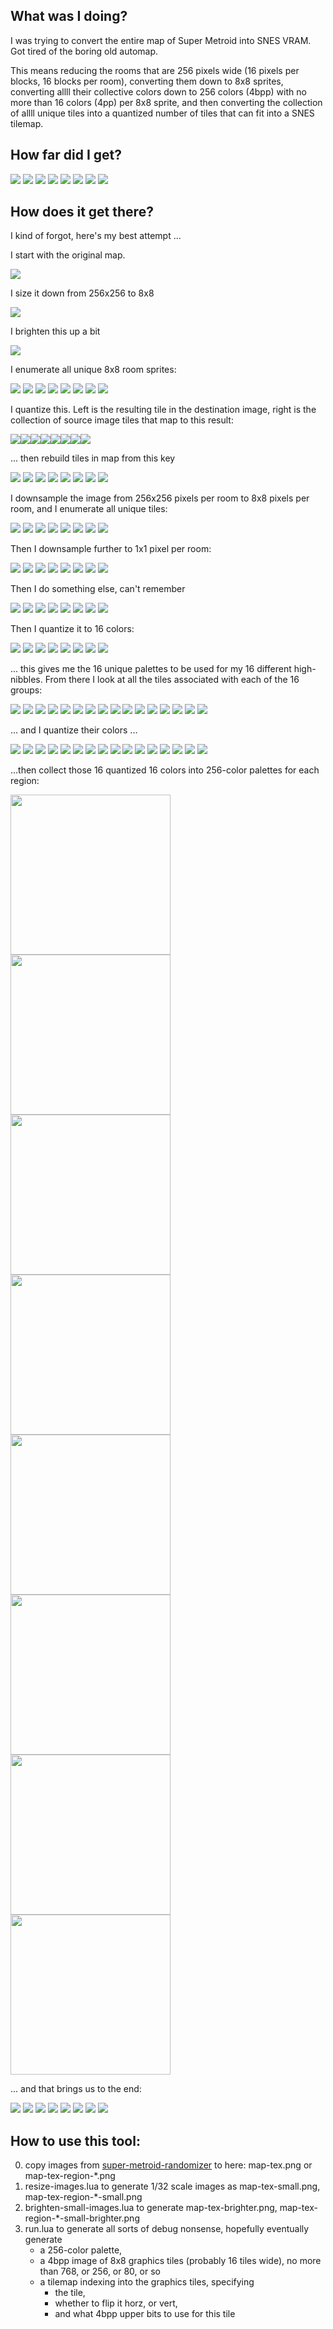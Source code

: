 ## What was I doing?

I was trying to convert the entire map of Super Metroid into SNES VRAM.  Got tired of the boring old automap.

This means reducing the rooms that are 256 pixels wide (16 pixels per blocks, 16 blocks per room), 
converting them down to 8x8 sprites, 
converting allll their collective colors down to 256 colors (4bpp) with no more than 16 colors (4pp) per 8x8 sprite,
and then converting the collection of allll unique tiles into a quantized number of tiles that can fit into a SNES tilemap.

## How far did I get?

![](results/map-tex-region-0-small-brighter-16tiles-16colors-dsqa.png)
![](results/map-tex-region-1-small-brighter-16tiles-16colors-dsqa.png)
![](results/map-tex-region-2-small-brighter-16tiles-16colors-dsqa.png)
![](results/map-tex-region-3-small-brighter-16tiles-16colors-dsqa.png)
![](results/map-tex-region-4-small-brighter-16tiles-16colors-dsqa.png)
![](results/map-tex-region-5-small-brighter-16tiles-16colors-dsqa.png)
![](results/map-tex-region-6-small-brighter-16tiles-16colors-dsqa.png)
![](results/map-tex-region-7-small-brighter-16tiles-16colors-dsqa.png)

## How does it get there?

I kind of forgot, here's my best attempt ...

I start with the original map.

![](results/map-tex-region-0.png)

I size it down from 256x256 to 8x8

![](results/map-tex-region-0-small.png)

I brighten this up a bit

![](results/map-tex-region-0-small-brighter.png)

I enumerate all unique 8x8 room sprites:

![](results/map-tex-region-0-small-brighter-quantized-tiles.png)
![](results/map-tex-region-1-small-brighter-quantized-tiles.png)
![](results/map-tex-region-2-small-brighter-quantized-tiles.png)
![](results/map-tex-region-3-small-brighter-quantized-tiles.png)
![](results/map-tex-region-4-small-brighter-quantized-tiles.png)
![](results/map-tex-region-5-small-brighter-quantized-tiles.png)
![](results/map-tex-region-6-small-brighter-quantized-tiles.png)
![](results/map-tex-region-7-small-brighter-quantized-tiles.png)

I quantize this.  Left is the resulting tile in the destination image, right is the collection of source image tiles that map to this result:

![](results/map-tex-region-0-small-brighter-quantize-tile-map.png)![](results/map-tex-region-1-small-brighter-quantize-tile-map.png)![](results/map-tex-region-2-small-brighter-quantize-tile-map.png)![](results/map-tex-region-3-small-brighter-quantize-tile-map.png)![](results/map-tex-region-4-small-brighter-quantize-tile-map.png)![](results/map-tex-region-5-small-brighter-quantize-tile-map.png)![](results/map-tex-region-6-small-brighter-quantize-tile-map.png)![](results/map-tex-region-7-small-brighter-quantize-tile-map.png)

... then rebuild tiles in map from this key

![](results/map-tex-region-0-small-brighter-16tiles-16colors-dsqa-quant-tiles-before.png)
![](results/map-tex-region-1-small-brighter-16tiles-16colors-dsqa-quant-tiles-before.png)
![](results/map-tex-region-2-small-brighter-16tiles-16colors-dsqa-quant-tiles-before.png)
![](results/map-tex-region-3-small-brighter-16tiles-16colors-dsqa-quant-tiles-before.png)
![](results/map-tex-region-4-small-brighter-16tiles-16colors-dsqa-quant-tiles-before.png)
![](results/map-tex-region-5-small-brighter-16tiles-16colors-dsqa-quant-tiles-before.png)
![](results/map-tex-region-6-small-brighter-16tiles-16colors-dsqa-quant-tiles-before.png)
![](results/map-tex-region-7-small-brighter-16tiles-16colors-dsqa-quant-tiles-before.png)

I downsample the image from 256x256 pixels per room to 8x8 pixels per room, and I enumerate all unique tiles:

![](results/map-tex-region-0-small-brighter-1pix-per-tile-before-downsample.png)
![](results/map-tex-region-1-small-brighter-1pix-per-tile-before-downsample.png)
![](results/map-tex-region-2-small-brighter-1pix-per-tile-before-downsample.png)
![](results/map-tex-region-3-small-brighter-1pix-per-tile-before-downsample.png)
![](results/map-tex-region-4-small-brighter-1pix-per-tile-before-downsample.png)
![](results/map-tex-region-5-small-brighter-1pix-per-tile-before-downsample.png)
![](results/map-tex-region-6-small-brighter-1pix-per-tile-before-downsample.png)
![](results/map-tex-region-7-small-brighter-1pix-per-tile-before-downsample.png)

Then I downsample further to 1x1 pixel per room:

![](results/map-tex-region-0-small-brighter-1pix-per-tile-after-downsample.png)
![](results/map-tex-region-1-small-brighter-1pix-per-tile-after-downsample.png)
![](results/map-tex-region-2-small-brighter-1pix-per-tile-after-downsample.png)
![](results/map-tex-region-3-small-brighter-1pix-per-tile-after-downsample.png)
![](results/map-tex-region-4-small-brighter-1pix-per-tile-after-downsample.png)
![](results/map-tex-region-5-small-brighter-1pix-per-tile-after-downsample.png)
![](results/map-tex-region-6-small-brighter-1pix-per-tile-after-downsample.png)
![](results/map-tex-region-7-small-brighter-1pix-per-tile-after-downsample.png)

Then I do something else, can't remember

![](results/map-tex-region-0-small-brighter-1pix-per-tile-after-color-adjust.png)
![](results/map-tex-region-1-small-brighter-1pix-per-tile-after-color-adjust.png)
![](results/map-tex-region-2-small-brighter-1pix-per-tile-after-color-adjust.png)
![](results/map-tex-region-3-small-brighter-1pix-per-tile-after-color-adjust.png)
![](results/map-tex-region-4-small-brighter-1pix-per-tile-after-color-adjust.png)
![](results/map-tex-region-5-small-brighter-1pix-per-tile-after-color-adjust.png)
![](results/map-tex-region-6-small-brighter-1pix-per-tile-after-color-adjust.png)
![](results/map-tex-region-7-small-brighter-1pix-per-tile-after-color-adjust.png)

Then I quantize it to 16 colors:

![](results/map-tex-region-0-small-brighter-1pix-per-tile-after-quant.png)
![](results/map-tex-region-1-small-brighter-1pix-per-tile-after-quant.png)
![](results/map-tex-region-2-small-brighter-1pix-per-tile-after-quant.png)
![](results/map-tex-region-3-small-brighter-1pix-per-tile-after-quant.png)
![](results/map-tex-region-4-small-brighter-1pix-per-tile-after-quant.png)
![](results/map-tex-region-5-small-brighter-1pix-per-tile-after-quant.png)
![](results/map-tex-region-6-small-brighter-1pix-per-tile-after-quant.png)
![](results/map-tex-region-7-small-brighter-1pix-per-tile-after-quant.png)

... this gives me the 16 unique palettes to be used for my 16 different high-nibbles.
From there I look at all the tiles associated with each of the 16 groups:

![](results/color%200%20tiles.png)
![](results/color%201%20tiles.png)
![](results/color%202%20tiles.png)
![](results/color%203%20tiles.png)
![](results/color%204%20tiles.png)
![](results/color%205%20tiles.png)
![](results/color%206%20tiles.png)
![](results/color%207%20tiles.png)
![](results/color%208%20tiles.png)
![](results/color%209%20tiles.png)
![](results/color%2010%20tiles.png)
![](results/color%2011%20tiles.png)
![](results/color%2012%20tiles.png)
![](results/color%2013%20tiles.png)
![](results/color%2014%20tiles.png)
![](results/color%2015%20tiles.png)

... and I quantize their colors ...

![](results/color%20quant15%200%20tiles.png)
![](results/color%20quant15%201%20tiles.png)
![](results/color%20quant15%202%20tiles.png)
![](results/color%20quant15%203%20tiles.png)
![](results/color%20quant15%204%20tiles.png)
![](results/color%20quant15%205%20tiles.png)
![](results/color%20quant15%206%20tiles.png)
![](results/color%20quant15%207%20tiles.png)
![](results/color%20quant15%208%20tiles.png)
![](results/color%20quant15%209%20tiles.png)
![](results/color%20quant15%2010%20tiles.png)
![](results/color%20quant15%2011%20tiles.png)
![](results/color%20quant15%2012%20tiles.png)
![](results/color%20quant15%2013%20tiles.png)
![](results/color%20quant15%2014%20tiles.png)
![](results/color%20quant15%2015%20tiles.png)

...then collect those 16 quantized 16 colors into 256-color palettes for each region:

<img src="results/map-tex-region-0-small-brighter-dsqa-palette.png" width="256" style="image-rendering:pixelated; width:256"/><br>
<img src="results/map-tex-region-1-small-brighter-dsqa-palette.png" width="256" style="image-rendering:pixelated; width:256"/><br>
<img src="results/map-tex-region-2-small-brighter-dsqa-palette.png" width="256" style="image-rendering:pixelated; width:256"/><br>
<img src="results/map-tex-region-3-small-brighter-dsqa-palette.png" width="256" style="image-rendering:pixelated; width:256"/><br>
<img src="results/map-tex-region-4-small-brighter-dsqa-palette.png" width="256" style="image-rendering:pixelated; width:256"/><br>
<img src="results/map-tex-region-5-small-brighter-dsqa-palette.png" width="256" style="image-rendering:pixelated; width:256"/><br>
<img src="results/map-tex-region-6-small-brighter-dsqa-palette.png" width="256" style="image-rendering:pixelated; width:256"/><br>
<img src="results/map-tex-region-7-small-brighter-dsqa-palette.png" width="256" style="image-rendering:pixelated; width:256"/><br>

... and that brings us to the end:

![](results/map-tex-region-0-small-brighter-16tiles-16colors-dsqa.png)
![](results/map-tex-region-1-small-brighter-16tiles-16colors-dsqa.png)
![](results/map-tex-region-2-small-brighter-16tiles-16colors-dsqa.png)
![](results/map-tex-region-3-small-brighter-16tiles-16colors-dsqa.png)
![](results/map-tex-region-4-small-brighter-16tiles-16colors-dsqa.png)
![](results/map-tex-region-5-small-brighter-16tiles-16colors-dsqa.png)
![](results/map-tex-region-6-small-brighter-16tiles-16colors-dsqa.png)
![](results/map-tex-region-7-small-brighter-16tiles-16colors-dsqa.png)

## How to use this tool:

0) copy images from [super-metroid-randomizer](https://github.com/thenumbernine/super-metroid-randomizer-lua) to here: map-tex.png or map-tex-region-\*.png
1) resize-images.lua to generate 1/32 scale images as map-tex-small.png, map-tex-region-\*-small.png
2) brighten-small-images.lua to generate map-tex-brighter.png, map-tex-region-\*-small-brighter.png
3) run.lua to generate all sorts of debug nonsense, hopefully eventually generate 
	- a 256-color palette, 
	- a 4bpp image of 8x8 graphics tiles (probably 16 tiles wide), no more than 768, or 256, or 80, or so
	- a tilemap indexing into the graphics tiles, specifying 
		- the tile, 
		- whether to flip it horz, or vert, 
		- and what 4bpp upper bits to use for this tile
